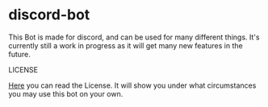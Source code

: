 # discord-bot


This Bot is made for discord, and can be used for many different things. It's currently still a work in progress as it will get many new features in the future.

LICENSE

[Here](https://github.com/UltimaPosts/discord-bot/blob/main/LICENSE) you can read the License. It will show you under what circumstances you may use this bot on your own.
